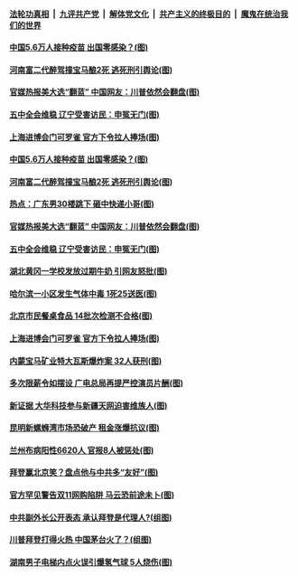 

####  [法轮功真相](../../../../basic/blob/master/README.md?t=11080302) &nbsp;|&nbsp; [九评共产党](../../../../9ping.md/blob/master/README.md?t=11080302) &nbsp;|&nbsp; [解体党文化](../../../../jtdwh.md/blob/master/README.md?t=11080302)  &nbsp;|&nbsp; [共产主义的终极目的](../../../../gczydzjmd.md/blob/master/README.md?t=11080302) &nbsp;|&nbsp; [魔鬼在统治我们的世界](../../../../mgztzwmdsj.md/blob/master/README.md?t=11080302) 

#### [中国5.6万人接种疫苗 出国零感染？(图)](../pages/p1/951807.md?t=11080302) 

#### [河南富二代醉驾撞宝马酿2死 逃死刑引舆论(图)](../pages/p1/951800.md?t=11080302) 

#### [官媒热报美大选“翻蓝” 中国网友：川普依然会翻盘(图)](../pages/p1/951753.md?t=11080302) 

#### [五中全会维稳 辽宁受害访民：申冤无门(图)](../pages/p1/951741.md?t=11080302) 

#### [上海进博会门可罗雀 官方下令拉人捧场(图)](../pages/p1/951735.md?t=11080302) 


#### [中国5.6万人接种疫苗 出国零感染？(图)](../pages/p1/951807.md?t=11080302) 

#### [河南富二代醉驾撞宝马酿2死 逃死刑引舆论(图)](../pages/p1/951800.md?t=11080302) 

#### [热点：广东男30楼跳下 砸中快递小哥(图)](../pages/p1/951767.md?t=11080302) 

#### [官媒热报美大选“翻蓝” 中国网友：川普依然会翻盘(图)](../pages/p1/951753.md?t=11080302) 

#### [五中全会维稳 辽宁受害访民：申冤无门(图)](../pages/p1/951741.md?t=11080302) 

#### [湖北黄冈一学校发放过期牛奶 引网友怒批(图)](../pages/p1/951746.md?t=11080302) 

#### [哈尔滨一小区发生气体中毒 1死25送医(图)](../pages/p1/951761.md?t=11080302) 

#### [北京市民餐桌食品 14批次检测不合格(图)](../pages/p1/951756.md?t=11080302) 

#### [上海进博会门可罗雀 官方下令拉人捧场(图)](../pages/p1/951735.md?t=11080302) 


#### [内蒙宝马矿业特大瓦斯爆炸案 32人获刑(图)](../pages/p1/951680.md?t=11080302) 

#### [多次限薪令如摆设 广电总局再提严控演员片酬(图)](../pages/p1/951664.md?t=11080302) 

#### [新证据 大华科技参与新疆天网迫害维族人(图)](../pages/p1/951662.md?t=11080302) 

#### [昆明新螺蛳湾市场恐破产 租金涨爆抗议(图)](../pages/p1/951655.md?t=11080302) 

#### [兰州布病阳性6620人 官报8人被惩处(图)](../pages/p1/951645.md?t=11080302) 

#### [拜登赢北京笑？盘点他与中共多“友好”(图)](../pages/p1/951626.md?t=11080302) 

#### [官方罕见警告双11网购陷阱 马云恐前途未卜(图)](../pages/p1/951632.md?t=11080302) 

#### [中共副外长公开表态 承认拜登是代理人?(组图)](../pages/p1/951589.md?t=11080302) 

#### [川普拜登打得火热 中国茅台火了？(组图)](../pages/p1/951609.md?t=11080302) 

#### [湖南男子电梯内点火误引爆氢气球 5人烧伤(图)](../pages/p1/951556.md?t=11080302) 


